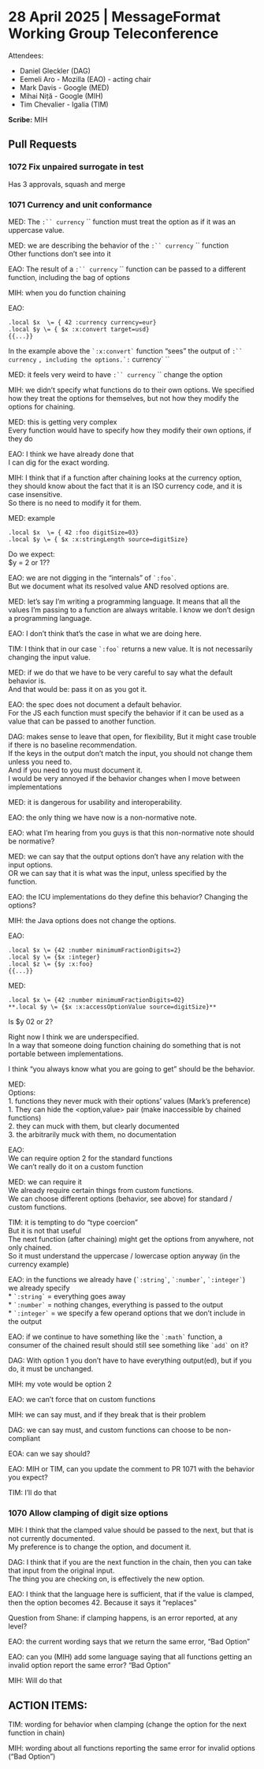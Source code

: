 # 28 April 2025 | MessageFormat Working Group Teleconference

Attendees:

- Daniel Gleckler (DAG)  
- Eemeli Aro \- Mozilla (EAO) - acting chair 
- Mark Davis \- Google (MED)  
- Mihai Niță \- Google (MIH)  
- Tim Chevalier \- Igalia (TIM)

**Scribe:** MIH  

##  Pull Requests

###  1072 Fix unpaired surrogate in test

Has 3 approvals, squash and merge

###  1071 Currency and unit conformance

MED: The `:`` currency` `` function must treat the option as if it was an uppercase value.

MED: we are describing the behavior of the `:`` currency` `` function  
Other functions don’t see into it

EAO: The result of a `:`` currency` `` function can be passed to a different function, including the bag of options

MIH: when you do function chaining

EAO:

```  
.local $x  \= { 42 :currency currency=eur}  
.local $y \= { $x :x:convert target=usd}  
{{...}}  
```

In the example above the `` `:x:convert` `` function “sees” the output of `:`` currency` ``, including the options.`:`` currency` ``

MED: it feels very weird to have `:`` currency` `` change the option

MIH: we didn’t specify what functions do to their own options. We specified how they treat the options for themselves, but not how they modify the options for chaining.

MED: this is getting very complex  
Every function would have to specify how they modify their own options, if they do

EAO: I think we have already done that  
I can dig for the exact wording.

MIH: I think that if a function after chaining looks at the currency option, they should know about the fact that it is an ISO currency code, and it is case insensitive.  
So there is no need to modify it for them.

MED: example

```  
.local $x  \= { 42 :foo digitSize=03}  
.local $y \= { $x :x:stringLength source=digitSize}  
```

Do we expect:  
$y \= 2 or 1??

EAO: we are not digging in the “internals” of `` `:foo` ``.  
But we document what its resolved value AND resolved options are.

MED: let’s say I’m writing a programming language. It means that all the values I’m passing to a function are always writable. I know we don’t design a programming language.

EAO: I don’t think that’s the case in what we are doing here.

TIM: I think that in our case `` `:foo` `` returns a new value. It is not necessarily changing the input value.

MED: if we do that we have to be very careful to say what the default behavior is.  
And that would be: pass it on as you got it.

EAO: the spec does not document a default behavior.  
For the JS each function must specify the behavior if it can be used as a value that can be passed to another function.

DAG: makes sense to leave that open, for flexibility, But it might case trouble if there is no baseline recommendation.  
If the keys in the output don’t match the input, you should not change them unless you need to.  
And if you need to you must document it.  
I would be very annoyed if the behavior changes when I move between implementations

MED: it is dangerous for usability and interoperability.

EAO: the only thing we have now is a non-normative note.

EAO: what I’m hearing from you guys is that this non-normative note should be normative?

MED: we can say that the output options don’t have any relation with the input options.  
OR we can say that it is what was the input, unless specified by the function.

EAO: the ICU implementations do they define this behavior? Changing the options?

MIH: the Java options does not change the options.

EAO:  
```  
.local $x \= {42 :number minimumFractionDigits=2}  
.local $y \= {$x :integer}  
.local $z \= {$y :x:foo}  
{{...}}  
```

MED:  
```  
.local $x \= {42 :number minimumFractionDigits=02}  
**.local $y \= {$x :x:accessOptionValue source=digitSize}**  
```

Is $y 02 or 2?

Right now I think we are underspecified.  
In a way that someone doing function chaining do something that is not portable between implementations.

I think “you always know what you are going to get” should be the behavior.

MED:  
Options:  
1\. functions they never muck with their options’ values (Mark’s preference)  
	1\. They can hide the \<option,value\> pair (make inaccessible by chained functions)  
2\. they can muck with them, but clearly documented  
3\. the arbitrarily muck with them, no documentation

EAO:  
We can require option 2 for the standard functions  
We can’t really do it on a custom function

MED: we can require it  
We already require certain things from custom functions.  
We can choose different options (behavior, see above) for standard / custom functions.

TIM: it is tempting to do “type coercion”  
But it is not that useful  
The next function (after chaining) might get the options from anywhere, not only chained.  
So it must understand the uppercase / lowercase option anyway (in the currency example)

EAO: in the functions we already have (`` `:string` ``, `` `:number` ``, `` `:integer` ``) we already specify  
\* `` `:string` ``  \= everything goes away  
\* `` `:number` `` \= nothing changes, everything is passed to the output  
\* `` `:integer` `` \= we specify a few operand options that we don’t include in the output

EAO: if we continue to have something like the `` `:math` `` function, a consumer of the chained result should still see something like `` `add` `` on it?

DAG: With option 1 you don’t have to have everything output(ed), but if you do, it must be unchanged.

MIH: my vote would be option 2

EAO: we can’t force that on custom functions

MIH: we can say must, and if they break that is their problem

DAG: we can say must, and custom functions can choose to be non-compliant

EOA: can we say should?

EAO: MIH or TIM, can you update the comment to PR 1071 with the behavior you expect?

TIM: I’ll do that

###  1070 Allow clamping of digit size options

MIH: I think that the clamped value should be passed to the next, but that is not currently documented.  
My preference is to change the option, and document it.

DAG: I think that if you are the next function in the chain, then you can take that input from the original input.  
The thing you are checking on, is effectively the new option.

EAO: I think that the language here is sufficient, that if the value is clamped, then the option becomes 42\. Because it says it “replaces”

Question from Shane: if clamping happens, is an error reported, at any level?

EAO: the current wording says that we return the same error, “Bad Option”

EAO: can you (MIH) add some language saying that all functions getting an invalid option report the same error? “Bad Option”

MIH: Will do that

##  ACTION ITEMS:

TIM: wording for behavior when clamping (change the option for the next function in chain)

MIH: wording about all functions reporting the same error for invalid options (“Bad Option”)  
